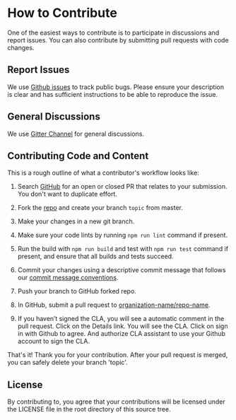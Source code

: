 # How to Contribute

One of the easiest ways to contribute is to participate in discussions and report issues. You can also contribute by submitting pull requests with code changes.

## Report Issues

We use [Github issues](https://github.com/organization-name/repo-name/issues) to track public bugs. Please ensure your description is clear and has sufficient instructions to be able to reproduce the issue.

## General Discussions

We use [Gitter Channel](https://gitter.im/gitter-channel-name) for general discussions.

## Contributing Code and Content

This is a rough outline of what a contributor's workflow looks like:

1. Search [GitHub](https://github.com/organization-name/repo-name/pulls) for an open or closed PR that relates to your submission. You don't want to duplicate effort.

2. Fork the [repo](https://github.com/organization-name/repo-name) and create your branch `topic` from master.

3. Make your changes in a new git branch.

4. Make sure your code lints by running `npm run lint` command if present.

5. Run the build with `npm run build` and test with `npm run test` command if present, and ensure that all builds and tests succeed.

6. Commit your changes using a descriptive commit message that follows our [commit message conventions](https://gist.github.com/dagonmetric-contributor/b3815561401555fa9ac2530f32e56dd3).

7. Push your branch to GitHub forked repo.

8. In GitHub, submit a pull request to [organization-name/repo-name](https://github.com/organization-name/repo-name).

9. If you haven’t signed the CLA, you will see a automatic comment in the pull request. Click on the Details link. You will see the CLA. Click on sign in with Github to agree. And authorize CLA assistant to use your Github account to sign the CLA.

That's it! Thank you for your contribution. After your pull request is merged, you can safely delete your branch 'topic'.

## License

By contributing to, you agree that your contributions will be licensed under the LICENSE file in the root directory of this source tree.
